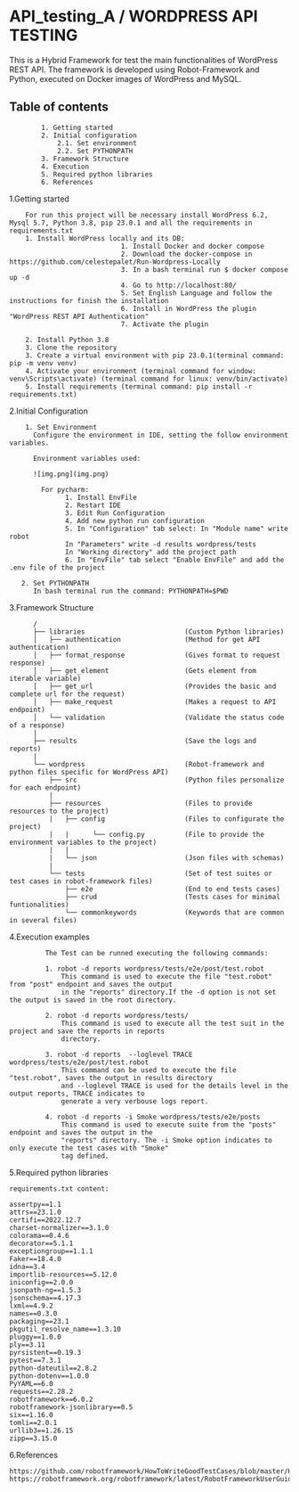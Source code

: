 # API_testing_A / WORDPRESS API TESTING

This is a Hybrid Framework for test the main functionalities of WordPress REST API. The framework is developed using Robot-Framework and Python, executed on Docker images of WordPress and MySQL.

## Table of contents

            1. Getting started
            2. Initial configuration
                2.1. Set environment
                2.2. Set PYTHONPATH
            3. Framework Structure
            4. Execution
            5. Required python libraries
            6. References


   1.Getting started

        For run this project will be necessary install WordPress 6.2, Mysql 5.7, Python 3.8, pip 23.0.1 and all the requirements in requirements.txt
        1. Install WordPress locally and its DB:
                                1. Install Docker and docker compose 
                                2. Download the docker-compose in https://github.com/celestepalet/Run-Wordpress-Locally
                                3. In a bash terminal run $ docker compose up -d
                                4. Go to http://localhost:80/ 
                                5. Set English Language and follow the instructions for finish the installation
                                6. Install in WordPress the plugin "WordPress REST API Authentication"
                                7. Activate the plugin

        2. Install Python 3.8
        3. Clone the repository
        3. Create a virtual environment with pip 23.0.1(terminal command: pip -m venv venv)
        4. Activate your environment (terminal command for window: venv\Scripts\activate) (terminal command for linux: venv/bin/activate)
        5. Install requirements (terminal command: pip install -r requirements.txt)


  2.Initial Configuration

        1. Set Environment
          Configure the environment in IDE, setting the follow environment variables.

          Environment variables used:

          ![img.png](img.png)

            For pycharm:
                  1. Install EnvFile
                  2. Restart IDE
                  3. Edit Run Configuration
                  4. Add new python run configuration
                  5. In "Configuration" tab select: In "Module name" write robot
                  In "Parameters" write -d results wordpress/tests
                  In "Working directory" add the project path
                  6. In "EnvFile" tab select "Enable EnvFile" and add the .env file of the project
        
       2. Set PYTHONPATH 
          In bash terminal run the command: PYTHONPATH=$PWD


 3.Framework Structure

          /
          ├── libraries                         (Custom Python libraries)
          │   ├── authentication                (Method for get API authentication)
          │   ├── format_response               (Gives format to request response)
          │   ├── get_element                   (Gets element from iterable variable)
          │   ├── get_url                       (Provides the basic and complete url for the request)
          │   ├── make_request                  (Makes a request to API endpoint)
          │   └── validation                    (Validate the status code of a response)
          |
          ├── results                           (Save the logs and reports)
          |
          └── wordpress                         (Robot-framework and python files specific for WordPress API)
              ├── src                           (Python files personalize for each endpoint)       
              |                  
              ├── resources                     (Files to provide resources to the project)
              |   ├── config                    (Files to configurate the project)
              |   |      └── config.py          (File to provide the environment variables to the project)  
              |   |                  
              |   └── json                      (Json files with schemas)
              |                        
              └── tests                         (Set of test suites or test cases in robot-framework files)
                  ├── e2e                       (End to end tests cases)
                  ├── crud                      (Tests cases for minimal funtionalities)
                  └── commonkeywords            (Keywords that are common in several files)
            
   4.Execution examples

             The Test can be runned executing the following commands:

             1. robot -d reports wordpress/tests/e2e/post/test.robot  
                 This command is used to execute the file "test.robot" from "post" endpoint and saves the output 
                 in the "reports" directory.If the -d option is not set the output is saved in the root directory.

             2. robot -d reports wordpress/tests/  
                 This command is used to execute all the test suit in the project and save the reports in reports 
                 directory.

             3. robot -d reports  --loglevel TRACE wordpress/tests/e2e/post/test.robot 
                 This command can be used to execute the file "test.robot", saves the output in results directory 
                 and --loglevel TRACE is used for the details level in the output reports, TRACE indicates to 
                 generate a very verbouse logs report.

             4. robot -d reports -i Smoke wordpress/tests/e2e/posts
                 This command is used to execute suite from the "posts" endpoint and saves the output in the 
                 "reports" directory. The -i Smoke option indicates to only execute the test cases with "Smoke" 
                 tag defined.
          

  5.Required python libraries

    requirements.txt content:
    
    assertpy==1.1
    attrs==23.1.0
    certifi==2022.12.7
    charset-normalizer==3.1.0
    colorama==0.4.6
    decorator==5.1.1
    exceptiongroup==1.1.1
    Faker==18.4.0
    idna==3.4
    importlib-resources==5.12.0
    iniconfig==2.0.0
    jsonpath-ng==1.5.3
    jsonschema==4.17.3
    lxml==4.9.2
    names==0.3.0
    packaging==23.1
    pkgutil_resolve_name==1.3.10
    pluggy==1.0.0
    ply==3.11
    pyrsistent==0.19.3
    pytest==7.3.1
    python-dateutil==2.8.2
    python-dotenv==1.0.0
    PyYAML==6.0
    requests==2.28.2
    robotframework==6.0.2
    robotframework-jsonlibrary==0.5
    six==1.16.0
    tomli==2.0.1
    urllib3==1.26.15
    zipp==3.15.0


  6.References

    https://github.com/robotframework/HowToWriteGoodTestCases/blob/master/HowToWriteGoodTestCases.rst
    https://robotframework.org/robotframework/latest/RobotFrameworkUserGuide.html
